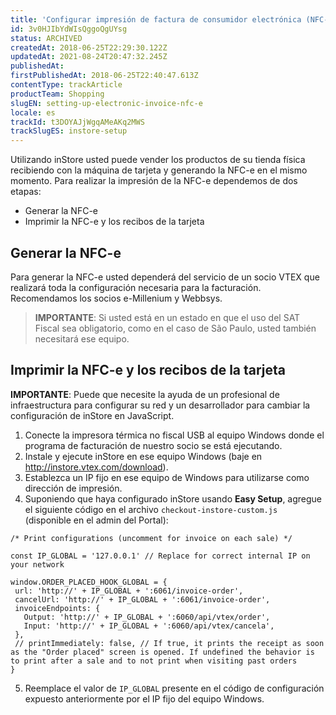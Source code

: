 ```yaml
---
title: 'Configurar impresión de factura de consumidor electrónica (NFC-e)'
id: 3v0HJIbYdWIsQggoQgUYsg
status: ARCHIVED
createdAt: 2018-06-25T22:29:30.122Z
updatedAt: 2021-08-24T20:47:32.245Z
publishedAt: 
firstPublishedAt: 2018-06-25T22:40:47.613Z
contentType: trackArticle
productTeam: Shopping
slugEN: setting-up-electronic-invoice-nfc-e
locale: es
trackId: t3DOYAJjWgqAMeAKq2MWS
trackSlugES: instore-setup
---
```


Utilizando inStore usted puede vender los productos de su tienda física recibiendo con la máquina de tarjeta y generando la NFC-e en el mismo momento. Para realizar la impresión de la NFC-e dependemos de dos etapas:

- Generar la NFC-e
- Imprimir la NFC-e y los recibos de la tarjeta

## Generar la NFC-e

Para generar la NFC-e usted dependerá del servicio de un socio VTEX que realizará toda la configuración necesaria para la facturación. Recomendamos los socios e-Millenium y Webbsys.

> __IMPORTANTE__: Si usted está en un estado en que el uso del SAT Fiscal sea obligatorio, como en el caso de São Paulo, usted también necesitará ese equipo.


## Imprimir la NFC-e y los recibos de la tarjeta

__IMPORTANTE__: Puede que necesite la ayuda de un profesional de infraestructura para configurar su red y un desarrollador para cambiar la configuración de inStore en JavaScript.

1. Conecte la impresora térmica no fiscal USB al equipo Windows donde el programa de facturación de nuestro socio se está ejecutando.
2. Instale y ejecute inStore en ese equipo Windows (baje en http://instore.vtex.com/download).
3. Establezca un IP fijo en ese equipo de Windows para utilizarse como dirección de impresión.
4. Suponiendo que haya configurado inStore usando __Easy Setup__, agregue el siguiente código en el archivo `checkout-instore-custom.js` (disponible en el admin del Portal):
 
```
/* Print configurations (uncomment for invoice on each sale) */

const IP_GLOBAL = '127.0.0.1' // Replace for correct internal IP on your network

window.ORDER_PLACED_HOOK_GLOBAL = {
 url: 'http://' + IP_GLOBAL + ':6061/invoice-order',
 cancelUrl: 'http://' + IP_GLOBAL + ':6061/invoice-order',
 invoiceEndpoints: {
   Output: 'http://' + IP_GLOBAL + ':6060/api/vtex/order',
   Input: 'http://' + IP_GLOBAL + ':6060/api/vtex/cancela',
 },
 // printImmediately: false, // If true, it prints the receipt as soon as the "Order placed" screen is opened. If undefined the behavior is to print after a sale and to not print when visiting past orders
}
```

5) Reemplace el valor de `IP_GLOBAL` presente en el código de configuración expuesto anteriormente por el IP fijo del equipo Windows.
